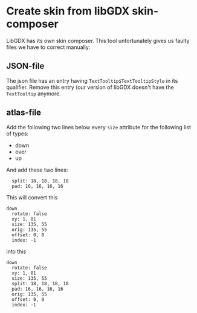 # Create skin from libGDX skin-composer
LibGDX has its own skin composer. This tool unfortunately gives us faulty files we have to correct manually:

## JSON-file
The json file has an entry having `TextTooltip$TextTooltipStyle` in its qualifier. Remove this entry (our version of libGDX doesn't have the `TextTooltip` anymore.

## atlas-file
Add the following two lines below every `size` attribute for the following list of types:
* down
* over
* up

And add these two lines:
```
  split: 18, 18, 18, 18
  pad: 16, 16, 16, 16
```

This will convert this
```
down
  rotate: false
  xy: 1, 81
  size: 135, 55
  orig: 135, 55
  offset: 0, 0
  index: -1
```
into this
```
down
  rotate: false
  xy: 1, 81
  size: 135, 55
  split: 18, 18, 18, 18
  pad: 16, 16, 16, 16
  orig: 135, 55
  offset: 0, 0
  index: -1
```
